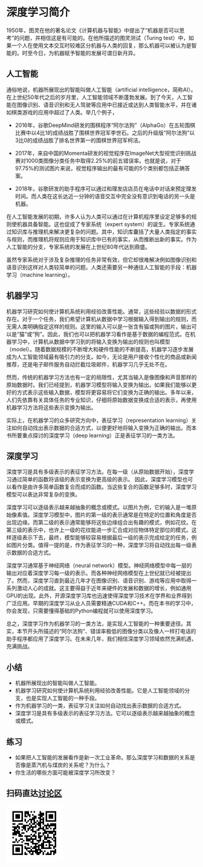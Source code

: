 # 深度学习简介


1950年，图灵在他的著名论文《计算机器与智能》中提出了“机器是否可以思考”的问题，并相信这是有可能的。在他所描述的图灵测试（Turing test）中，如果一个人在使用文本交互时较难区分机器与人类的回复，那么机器可以被认为是智能的。时至今日，为机器赋予智能的发展可谓日新月异。


## 人工智能

通俗地说，机器所展现出的智能叫做人工智能（artificial intelligence，简称AI）。在上世纪50年代之后的岁月里，人工智能领域不断蓬勃发展。到了今天，人工智能在图像识别、语音识别和无人驾驶等应用中已接近或达到人类智能水平，并在诸如棋类游戏的应用中超过了人类。举几个例子，

* 2016年，谷歌DeepMind研发的围棋程序“阿尔法狗”（AlphaGo）在五轮围棋比赛中以4比1的成绩战胜了围棋世界冠军李世石。之后的升级版“阿尔法狗”以3比0的成绩战胜了排名世界第一的围棋世界冠军柯洁。

* 2017年，来自中国的Momenta研发的视觉程序在ImageNet大型视觉识别挑战赛对1000类图像分类任务中取得2.25%的前五错误率。也就是说，对于97.75%的测试图片来说，视觉程序输出的最有可能的5个类别都包括正确答案。

* 2018年，谷歌研发的助手程序可以通过和理发店店员在电话中对话来预定理发时间。而人类在这长达近一分钟的语音交互中完全没有意识到电话的另一头是机器。

在人工智能发展的初期，许多人认为人类可以通过在计算机程序里设定足够多的规则使机器具备智能。这也促成了专家系统（expert system）的诞生。专家系统通过知识库与推理机来解决更复杂的问题。其中，知识库囊括了大量人类指定的事实与规则，而推理机将规则应用于知识库中已有的事实，从而推断出新的事实。作为人工智能的分支，专家系统的发展在上世纪80年代达到鼎盛。

虽然专家系统对于涉及复杂推理的任务非常有效，但它却很难解决例如图像识别和语音识别这样对人类较简单的问题。人类还需要另一种通往人工智能的手段：机器学习（machine learning）。


## 机器学习

机器学习研究如何使计算机系统利用经验改善性能。通常，这些经验以数据的形式存在。对于一个任务，我们希望计算机从数据中学习根据输入得到输出的规则，而无需人类明确指定这样的规则。这里的输入可以是一张含有猫或狗的图片，输出可以是“猫”或“狗”。因此，我们也可以把机器学习看作是基于数据的编程范式。在机器学习中，计算机从数据中学习到的将输入变换为输出的规则也叫模型（model）。随着数据规模的不断增大和硬件性能的不断提高，机器学习逐步发展成为人工智能领域最有吸引力的分支。如今，无论是用户接收个性化的商品或新闻推荐，还是电子邮件服务自动拦截垃圾邮件，机器学习几乎无处不在。

然而，传统的机器学习方法也有一定的局限性，尤其当输入是像图像和声音那样的原始数据时。我们已经提到，机器学习模型将输入变换为输出。如果我们能够以更好的方式表示这些输入数据，模型将更容易将它们变换为正确的输出。多年以来，人们先依靠有关具体任务的专业知识，仔细将原始数据变换成合适的表示，再使用机器学习方法将这些表示变换为输出。

实际上，在机器学习的众多研究方向中，表征学习（representation learning）关注如何自动找出表示数据的合适方式，以便更好地将输入变换为正确的输出。而本书所要重点探讨的深度学习（deep learning）正是表征学习的一类方法。


## 深度学习

深度学习是具有多级表示的表征学习方法。在每一级（从原始数据开始），深度学习通过简单的函数将该级的表示变换为更高级的表示。
因此，深度学习模型也可以看作是由许多简单函数复合而成的函数。当这些复合的函数足够多时，深度学习模型可以表达非常复杂的变换。

深度学习可以逐级表示越来越抽象的概念或模式。以图片为例，它的输入是一堆原始像素值。深度学习模型中，图片的第一级的表示通常是在特定的位置和角度是否出现边缘。而第二级的表示通常能够将这些边缘组合出有趣的模式，例如花纹。在第三级的表示中，也许上一级的花纹能进一步汇合成对应物体特定部位的模式。这样逐级表示下去，最终，模型能够较容易根据最后一级的表示完成给定的任务，例如图片分类。值得一提的是，作为表征学习的一种，深度学习将自动找出每一级表示数据的合适方式。

深度学习通常基于神经网络（neural network）模型。神经网络模型中每一层的输出对应着深度学习每一级的表示。而各种神经网络模型在上世纪就已经被提出了。然而，深度学习直到最近几年才在图像识别、语音识别、游戏等应用中取得一系列激动人心的成就。这主要得益于近年来硬件的发展和数据的增长，例如通用GPU的出现。此外，开源深度学习库也迅速使得深度学习技术在学界和业界得到广泛应用。早期的深度学习从业人员需要精通CUDA和C++。而在本书的学习中，你会发现，只需要懂得基础的Python编程就可以使用深度学习。

总之，深度学习作为机器学习的一类方法，是实现人工智能的一种重要途径。其实，本节开头所描述的“阿尔法狗”、错误率极低的图像分类以及像人一样打电话的助手程序都应用了深度学习。在未来几年，我们相信深度学习领域依然充满机遇，充满挑战。


## 小结

* 机器所展现出的智能叫做人工智能。
* 机器学习研究如何使计算机系统利用经验改善性能。它是人工智能领域的分支，也是实现人工智能的一种手段。
* 作为机器学习的一类，表征学习关注如何自动找出表示数据的合适方式。
* 深度学习是具有多级表示的表征学习方法。它可以逐级表示越来越抽象的概念或模式。


## 练习

* 如果把人工智能的发展看作是新一次工业革命。那么深度学习和数据的关系是否像是蒸汽机与煤炭的关系呢？为什么？
* 你生活的哪些方面可能被深度学习所改变？

## 扫码直达[讨论区](https://discuss.gluon.ai/t/topic/746)


![](../img/qr_deep-learning-intro.svg)
